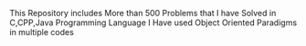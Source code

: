 This Repository includes More than 500 Problems that I have Solved in C,CPP,Java Programming Language
I Have used Object Oriented Paradigms in multiple codes 
